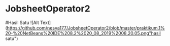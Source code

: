 # JobsheetOperator2
#Hasil Satu
![Alt Text](https://github.com/nesya177/JobsheetOperator2/blob/master/praktikum.1%20-%20NetBeans%20IDE%208.2%2020_08_2019%2008.20.05.png"hasil satu")
